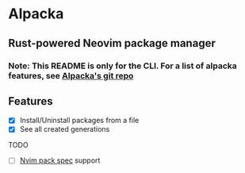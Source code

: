 # Alpacka

## Rust-powered Neovim package manager

### Note: This README is only for the CLI. For a list of alpacka features, see [Alpacka's git repo](https://github.com/nyoom-engineering/alpacka)

## Features

- [x] Install/Uninstall packages from a file
- [x] See all created generations

TODO

- [ ] [Nvim pack spec](https://github.com/nvim-lua/nvim-package-specification) support

